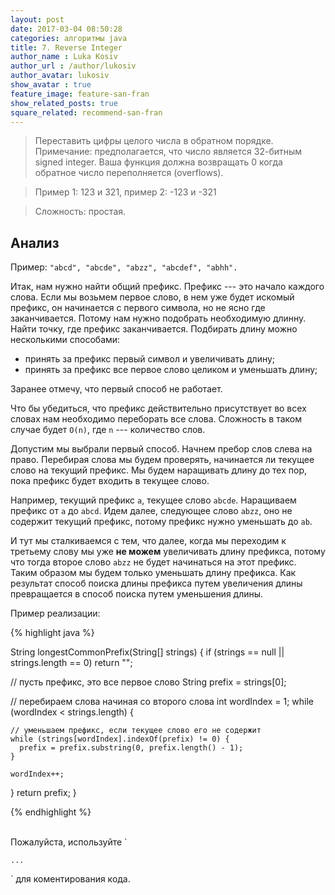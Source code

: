 ```yaml
---
layout: post
date: 2017-03-04 08:50:28
categories: алгоритмы java
title: 7. Reverse Integer
author_name : Luka Kosiv
author_url : /author/lukosiv
author_avatar: lukosiv
show_avatar : true
feature_image: feature-san-fran
show_related_posts: true
square_related: recommend-san-fran
---
```


> Переставить цифры целого числа в обратном порядке. Примечание: предполагается, что число является 32-битным signed integer. 
Ваша функция должна возвращать 0 когда обратное число переполняется (overflows).

> Пример 1: 123 и 321, пример 2: -123 и -321

> Сложность: простая.

## Анализ

Пример: `"abcd", "abcde", "abzz", "abcdef", "abhh".`

Итак, нам нужно найти общий префикс. Префикс --- это начало каждого слова. Если мы возьмем первое слово, 
в нем уже будет искомый префикс, он начинается с первого символа, но не ясно где заканчивается. 
Потому нам нужно подобрать необходимую длинну. Найти точку, где префикс заканчивается. 
Подбирать длину можно несколькими способами:

* принять за префикс первый символ и увеличивать длину;
* принять за префикс все первое слово целиком и уменьшать длину;

Заранее отмечу, что первый способ не работает.

Что бы убедиться, что префикс действительно присутствует во всех словах нам необходимо переборать все слова. 
Сложность в таком случае будет `O(n)`, где `n` --- количество слов.

Допустим мы выбрали первый способ. Начнем пребор слов слева на право. 
Перебирая слова мы будем проверять, начинается ли текущее слово на текущий префикс.
Мы будем наращивать длину до тех пор, пока префикс будет входить в текущее слово. 

Например, текущий префикс `a`, текущее слово `abcde`. Наращиваем префикс от `a` до `abcd`. 
Идем далее, следующее слово `abzz`, оно не содержит текущий префикс, потому префикс нужно уменьшать до `ab`. 

И тут мы сталкиваемся с тем, что далее, когда мы переходим к третьему слову мы уже **не можем** увеличивать длину 
префикса, потому что тогда второе слово `abzz` не будет начинаться на этот префикс.
Таким образом мы будем только уменьшать длину префикса. Как результат способ поиска длины префикса путем увеличения длины
 превращается в способ поиска путем уменьшения длины. 
 
 Пример реализации:

{% highlight java %}

String longestCommonPrefix(String[] strings) {
  if (strings == null || strings.length == 0) return "";

  // пусть префикс, это все первое слово
  String prefix = strings[0];

  // перебираем слова начиная со второго слова
  int wordIndex = 1;
  while (wordIndex < strings.length) {
    
    // уменьшаем префикс, если текущее слово его не содержит
    while (strings[wordIndex].indexOf(prefix) != 0) {
      prefix = prefix.substring(0, prefix.length() - 1);
    }
    
    wordIndex++;
  }
  return prefix;
}

{% endhighlight %}

<br/>
Пожалуйста, используйте `<pre><code>...</code></pre>` для коментирования кода.